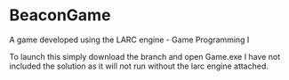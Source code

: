 # BeaconGame
A game developed using the LARC engine - Game Programming I

To launch this simply download the branch and open Game.exe
I have not included the solution as it will not run without the larc engine attached.
